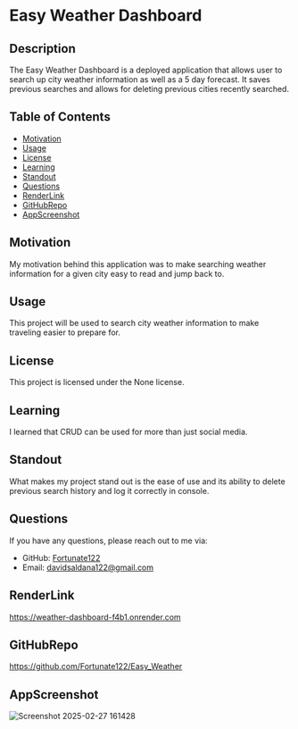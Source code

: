 # Easy Weather Dashboard

## Description
The Easy Weather Dashboard is a deployed application that allows user to search up city weather information as well as a 5 day forecast.
It saves previous searches and allows for deleting previous cities recently searched.

## Table of Contents
- [Motivation](#motivation)
- [Usage](#usage)
- [License](#license)
- [Learning](#learning)
- [Standout](#standout)
- [Questions](#questions)
- [RenderLink](#renderlink)
- [GitHubRepo](#githubrepo)
- [AppScreenshot](#appscreenshot)

## Motivation
My motivation behind this application was to make searching weather information for a given city easy to read and jump back to.

## Usage
This project will be used to search city weather information to make traveling easier to prepare for.

## License
This project is licensed under the None license.

## Learning
I learned that CRUD can be used for more than just social media.

## Standout
What makes my project stand out is the ease of use and its ability to delete previous search history and log it correctly in console.

## Questions
If you have any questions, please reach out to me via:
- GitHub: [Fortunate122](https://github.com/Fortunate122)
- Email: davidsaldana122@gmail.com

## RenderLink
https://weather-dashboard-f4b1.onrender.com

## GitHubRepo
https://github.com/Fortunate122/Easy_Weather

## AppScreenshot
![Screenshot 2025-02-27 161428](https://github.com/user-attachments/assets/c12a814a-3207-400b-a5be-6672c9797dd4)
